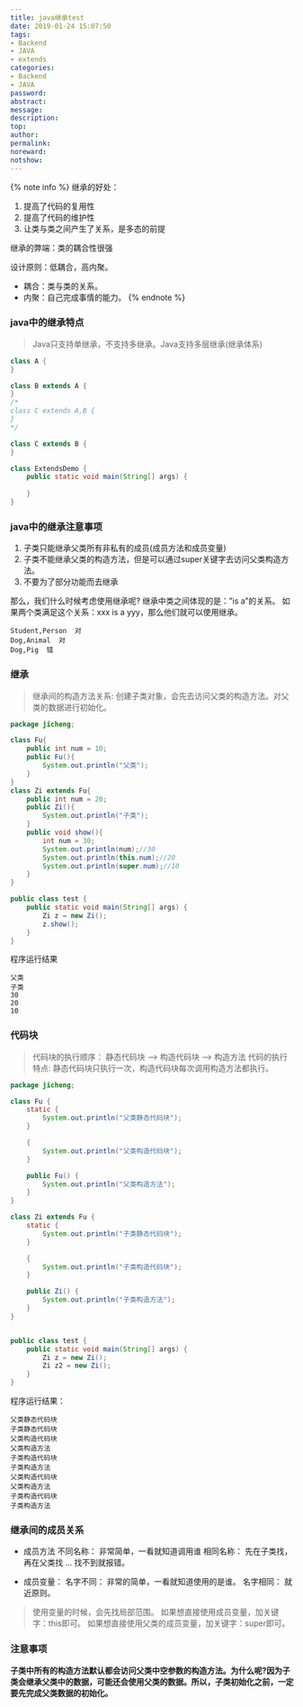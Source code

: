 ```yaml
---
title: java继承test
date: 2019-01-24 15:07:50
tags:
- Backend
- JAVA
- extends
categories:
- Backend
- JAVA
password:
abstract:
message:
description:
top:
author:
permalink:
noreward:
notshow:
---
```


{% note info %}
继承的好处：
1. 提高了代码的复用性
2. 提高了代码的维护性
3. 让类与类之间产生了关系，是多态的前提

继承的弊端：类的耦合性很强

设计原则：低耦合，高内聚。
- 耦合：类与类的关系。
- 内聚：自己完成事情的能力。
{% endnote %}

<!--more-->
### java中的继承特点
> Java只支持单继承，不支持多继承。Java支持多层继承(继承体系)

```java
class A {
}

class B extends A {
}
/*
class C extends A,B {
}
*/

class C extends B {
}

class ExtendsDemo {
	public static void main(String[] args) {
		
	}
}
```

### java中的继承注意事项
1. 子类只能继承父类所有非私有的成员(成员方法和成员变量)
2. 子类不能继承父类的构造方法，但是可以通过super关键字去访问父类构造方法。
3. 不要为了部分功能而去继承


那么，我们什么时候考虑使用继承呢?
	继承中类之间体现的是：”is a”的关系。
	如果两个类满足这个关系：xxx is a yyy，那么他们就可以使用继承。
```
Student,Person  对
Dog,Animal  对
Dog,Pig  错
```

### 继承
 
> 继承间的构造方法关系: 创建子类对象，会先去访问父类的构造方法。对父类的数据进行初始化。

```java
package jicheng;

class Fu{
	public int num = 10;
	public Fu(){
		System.out.println("父类");
	}
}
class Zi extends Fu{
	public int num = 20;
	public Zi(){
		System.out.println("子类");
	}
	public void show(){
		int num = 30;
		System.out.println(num);//30
		System.out.println(this.num);//20
		System.out.println(super.num);//10
	}
}

public class test {
	public static void main(String[] args) {
		Zi z = new Zi();  
		z.show();
	}
}
```
程序运行结果

```
父类
子类
30
20
10
```

### 代码块
> 代码块的执行顺序： 静态代码块 --> 构造代码块 --> 构造方法
代码的执行特点: 静态代码块只执行一次，构造代码块每次调用构造方法都执行。

```java
package jicheng;

class Fu {
	static {
		System.out.println("父类静态代码块");
	}

	{
		System.out.println("父类构造代码块");
	}

	public Fu() {
		System.out.println("父类构造方法");
	}
}

class Zi extends Fu {
	static {
		System.out.println("子类静态代码块");
	}

	{
		System.out.println("子类构造代码块");
	}

	public Zi() {
		System.out.println("子类构造方法");
	}
}


public class test {
	public static void main(String[] args) {
		Zi z = new Zi();
		Zi z2 = new Zi();
	}
}
```
程序运行结果：

```
父类静态代码块
子类静态代码块
父类构造代码块
父类构造方法
子类构造代码块
子类构造方法
父类构造代码块
父类构造方法
子类构造代码块
子类构造方法
```

### 继承间的成员关系
- 成员方法
不同名称： 非常简单，一看就知道调用谁
相同名称： 先在子类找，再在父类找
...
找不到就报错。

- 成员变量：
名字不同： 非常的简单，一看就知道使用的是谁。
名字相同： 就近原则。
> 使用变量的时候，会先找局部范围。
如果想直接使用成员变量，加关键字：this即可。
如果想直接使用父类的成员变量，加关键字：super即可。

### 注意事项
**子类中所有的构造方法默认都会访问父类中空参数的构造方法。为什么呢?因为子类会继承父类中的数据，可能还会使用父类的数据。所以，子类初始化之前，一定要先完成父类数据的初始化。**
